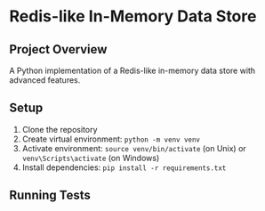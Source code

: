 # Redis-like In-Memory Data Store

## Project Overview
A Python implementation of a Redis-like in-memory data store with advanced features.

## Setup
1. Clone the repository
2. Create virtual environment: `python -m venv venv`
3. Activate environment: `source venv/bin/activate` (on Unix) or `venv\Scripts\activate` (on Windows)
4. Install dependencies: `pip install -r requirements.txt`

## Running Tests